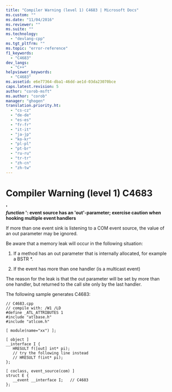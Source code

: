 ```yaml
---
title: "Compiler Warning (level 1) C4683 | Microsoft Docs"
ms.custom: ""
ms.date: "11/04/2016"
ms.reviewer: ""
ms.suite: ""
ms.technology: 
  - "devlang-cpp"
ms.tgt_pltfrm: ""
ms.topic: "error-reference"
f1_keywords: 
  - "C4683"
dev_langs: 
  - "C++"
helpviewer_keywords: 
  - "C4683"
ms.assetid: e6e77364-dba1-46dd-ae1d-03da23070bce
caps.latest.revision: 5
author: "corob-msft"
ms.author: "corob"
manager: "ghogen"
translation.priority.ht: 
  - "cs-cz"
  - "de-de"
  - "es-es"
  - "fr-fr"
  - "it-it"
  - "ja-jp"
  - "ko-kr"
  - "pl-pl"
  - "pt-br"
  - "ru-ru"
  - "tr-tr"
  - "zh-cn"
  - "zh-tw"
---
```

# Compiler Warning (level 1) C4683
**'**   
 ***function* ': event source has an 'out'-parameter; exercise caution when hooking multiple event handlers**  
  
 If more than one event sink is listening to a COM event source, the value of an out parameter may be ignored.  
  
 Be aware that a memory leak will occur in the following situation:  
  
1.  If a method has an out parameter that is internally allocated, for example a BSTR *.  
  
2.  If the event has more than one handler (is a multicast event)  
  
 The reason for the leak is that the out parameter will be set by more than one handler, but returned to the call site only by the last handler.  
  
 The following sample generates C4683:  
  
```  
// C4683.cpp  
// compile with: /W1 /LD  
#define _ATL_ATTRIBUTES 1  
#include "atlbase.h"  
#include "atlcom.h"  
  
[ module(name="xx") ];  
  
[ object ]  
__interface I {  
   HRESULT f([out] int* pi);  
   // try the following line instead  
   // HRESULT f(int* pi);  
};  
  
[ coclass, event_source(com) ]  
struct E {  
   __event __interface I;   // C4683  
};  
```